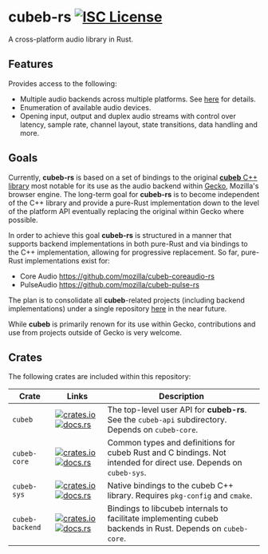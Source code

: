 # cubeb-rs [![ISC License](https://img.shields.io/crates/l/cubeb.svg)](https://github.com/mozilla/cubeb-rs/blob/master/LICENSE)

A cross-platform audio library in Rust.

## Features

Provides access to the following:

- Multiple audio backends across multiple platforms. See
  [here](https://github.com/mozilla/cubeb/wiki/Backend-Support) for details.
- Enumeration of available audio devices.
- Opening input, output and duplex audio streams with control over latency,
  sample rate, channel layout, state transitions, data handling and more.

## Goals

Currently, **cubeb-rs** is based on a set of bindings to the original [**cubeb**
C++ library](https://github.com/mozilla/cubeb) most notable for its use as the
audio backend within
[Gecko](https://github.com/mozilla/gecko-dev/search?q=cubeb&unscoped_q=cubeb),
Mozilla's browser engine. The long-term goal for **cubeb-rs** is to become
independent of the C++ library and provide a pure-Rust implementation down to
the level of the platform API eventually replacing the original within Gecko
where possible.

In order to achieve this goal **cubeb-rs** is structured in a manner that
supports backend implementations in both pure-Rust and via bindings to the C++
implementation, allowing for progressive replacement. So far, pure-Rust
implementations exist for:

- Core Audio https://github.com/mozilla/cubeb-coreaudio-rs
- PulseAudio https://github.com/mozilla/cubeb-pulse-rs

The plan is to consolidate all **cubeb**-related projects (including backend
implementations) under a single repository
[here](https://github.com/mozilla/cubeb) in the near future.

While **cubeb** is primarily renown for its use within Gecko, contributions and
use from projects outside of Gecko is very welcome.

## Crates

The following crates are included within this repository:

| Crate           | Links                                                                                                                                                                                          | Description                                                                                                      |
| --------------- | ---------------------------------------------------------------------------------------------------------------------------------------------------------------------------------------------- | ---------------------------------------------------------------------------------------------------------------- |
| `cubeb`         | [![crates.io](https://img.shields.io/crates/v/cubeb.svg)](https://crates.io/crates/cubeb) [![docs.rs](https://docs.rs/cubeb/badge.svg)](https://docs.rs/cubeb)                                 | The top-level user API for **cubeb-rs**. See the `cubeb-api` subdirectory. Depends on `cubeb-core`.              |
| `cubeb-core`    | [![crates.io](https://img.shields.io/crates/v/cubeb-core.svg)](https://crates.io/crates/cubeb-core) [![docs.rs](https://docs.rs/cubeb-core/badge.svg)](https://docs.rs/cubeb-core)             | Common types and definitions for cubeb Rust and C bindings. Not intended for direct use. Depends on `cubeb-sys`. |
| `cubeb-sys`     | [![crates.io](https://img.shields.io/crates/v/cubeb-sys.svg)](https://crates.io/crates/cubeb-sys) [![docs.rs](https://docs.rs/cubeb-sys/badge.svg)](https://docs.rs/cubeb-sys)                 | Native bindings to the cubeb C++ library. Requires `pkg-config` and `cmake`.                                     |
| `cubeb-backend` | [![crates.io](https://img.shields.io/crates/v/cubeb-backend.svg)](https://crates.io/crates/cubeb-backend) [![docs.rs](https://docs.rs/cubeb-backend/badge.svg)](https://docs.rs/cubeb-backend) | Bindings to libcubeb internals to facilitate implementing cubeb backends in Rust. Depends on `cubeb-core`.       |

